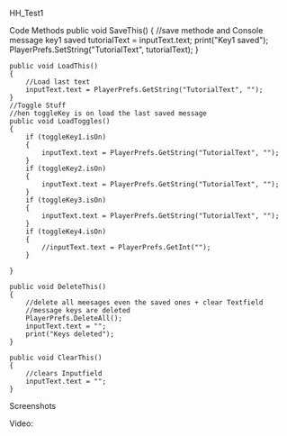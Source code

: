 HH_Test1

Code Methods
public void SaveThis()
    {
        //save methode and Console message key1 saved
        tutorialText = inputText.text;
        print("Key1 saved");
        PlayerPrefs.SetString("TutorialText", tutorialText);
    }

    public void LoadThis()
    {
        //Load last text
        inputText.text = PlayerPrefs.GetString("TutorialText", "");
    }
    //Toggle Stuff
    //hen toggleKey is on load the last saved message
    public void LoadToggles()
    {
        if (toggleKey1.isOn)
        {
            inputText.text = PlayerPrefs.GetString("TutorialText", "");
        }
        if (toggleKey2.isOn)
        {
            inputText.text = PlayerPrefs.GetString("TutorialText", "");
        }
        if (toggleKey3.isOn)
        {
            inputText.text = PlayerPrefs.GetString("TutorialText", "");
        }
        if (toggleKey4.isOn)
        {
            //inputText.text = PlayerPrefs.GetInt("");
        }

    }
    
    public void DeleteThis()
    {
        //delete all meesages even the saved ones + clear Textfield
        //message keys are deleted
        PlayerPrefs.DeleteAll();
        inputText.text = "";
        print("Keys deleted");
    }

    public void ClearThis()
    {
        //clears Inputfield 
        inputText.text = "";
    }


Screenshots

Video:
##
